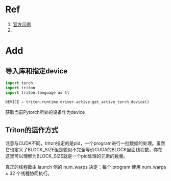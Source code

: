 # Ref
1. [官方示例](https://triton-lang.org/main/getting-started/tutorials/01-vector-add.html#sphx-glr-getting-started-tutorials-01-vector-add-py)
2. 

# Add

## 导入库和指定device
```py
import torch
import triton
import triton.language as tl

DEVICE = triton.runtime.driver.active.get_active_torch_device()
```
获取当前Pytorch所处的设备作为device

## Triton的运作方式

注意与CUDA不同，triton指定的是pid，一个program进行一批数据的处理。虽然它也定义了BLOCK_SIZE但是貌似不完全等价CUDA的BLOCK里面线程数，你在这里可以理解为BLOCK_SIZE就是一个pid处理的元素的数量。

真正的线程数由 launch 侧的 num_warps 决定：每个 program 使用 num_warps × 32 个线程协同执行。





